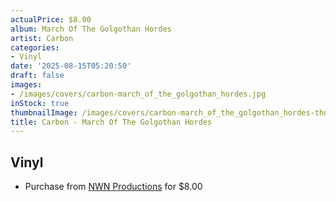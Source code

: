 ```yaml
---
actualPrice: $8.00
album: March Of The Golgothan Hordes
artist: Carbon
categories:
- Vinyl
date: '2025-08-15T05:20:50'
draft: false
images:
- /images/covers/carbon-march_of_the_golgothan_hordes.jpg
inStock: true
thumbnailImage: /images/covers/carbon-march_of_the_golgothan_hordes-thumb.jpg
title: Carbon - March Of The Golgothan Hordes
---
```


## Vinyl
* Purchase from [NWN Productions](http://shop.nwnprod.com/index.php?route=product/product&path=76&product_id=26342&sort=pd.name&order=ASC) for $8.00

